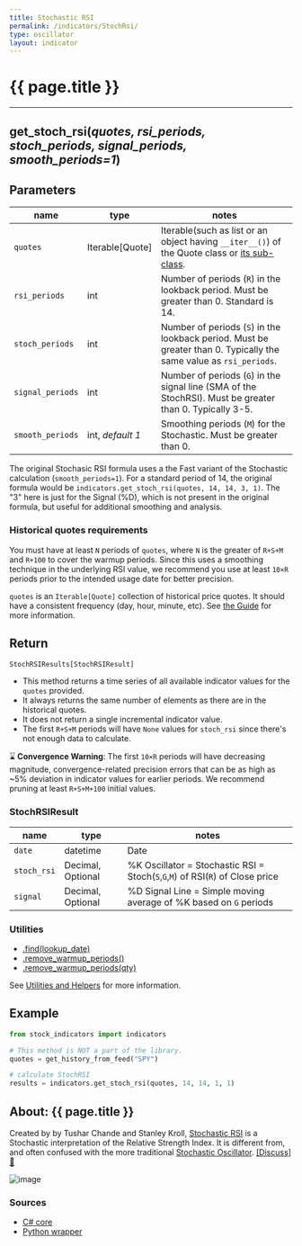 ```yaml
---
title: Stochastic RSI
permalink: /indicators/StochRsi/
type: oscillator
layout: indicator
---
```


# {{ page.title }}
<hr>

## **get_stoch_rsi**(*quotes, rsi_periods, stoch_periods, signal_periods, smooth_periods=1*)

## Parameters

| name | type | notes
| -- |-- |--
| `quotes` | Iterable[Quote] | Iterable(such as list or an object having `__iter__()`) of the Quote class or [its sub-class]({{site.baseurl}}/guide/#using-custom-quote-classes).
| `rsi_periods` | int | Number of periods (`R`) in the lookback period.  Must be greater than 0.  Standard is 14.
| `stoch_periods` | int | Number of periods (`S`) in the lookback period.  Must be greater than 0.  Typically the same value as `rsi_periods`.
| `signal_periods` | int | Number of periods (`G`) in the signal line (SMA of the StochRSI).  Must be greater than 0.  Typically 3-5.
| `smooth_periods` | int, *default 1* | Smoothing periods (`M`) for the Stochastic.  Must be greater than 0.

The original Stochasic RSI formula uses a the Fast variant of the Stochastic calculation (`smooth_periods=1`).  For a standard period of 14, the original formula would be `indicators.get_stoch_rsi(quotes, 14, 14, 3, 1)`.  The "3" here is just for the Signal (%D), which is not present in the original formula, but useful for additional smoothing and analysis.

### Historical quotes requirements

You must have at least `N` periods of `quotes`, where `N` is the greater of `R+S+M` and `R+100` to cover the warmup periods.  Since this uses a smoothing technique in the underlying RSI value, we recommend you use at least `10×R` periods prior to the intended usage date for better precision.

`quotes` is an `Iterable[Quote]` collection of historical price quotes.  It should have a consistent frequency (day, hour, minute, etc).  See [the Guide]({{site.baseurl}}/guide/#historical-quotes) for more information.

## Return

```python
StochRSIResults[StochRSIResult]
```

- This method returns a time series of all available indicator values for the `quotes` provided.
- It always returns the same number of elements as there are in the historical quotes.
- It does not return a single incremental indicator value.
- The first `R+S+M` periods will have `None` values for `stoch_rsi` since there's not enough data to calculate.

:hourglass: **Convergence Warning**: The first `10×R` periods will have decreasing magnitude, convergence-related precision errors that can be as high as ~5% deviation in indicator values for earlier periods.  We recommend pruning at least `R+S+M+100` initial values.

### StochRSIResult

| name | type | notes
| -- |-- |--
| `date` | datetime | Date
| `stoch_rsi` | Decimal, Optional | %K Oscillator = Stochastic RSI = Stoch(`S`,`G`,`M`) of RSI(`R`) of Close price
| `signal` | Decimal, Optional | %D Signal Line = Simple moving average of %K based on `G` periods

### Utilities

- [.find(lookup_date)]({{site.baseurl}}/utilities#find-indicator-result-by-date)
- [.remove_warmup_periods()]({{site.baseurl}}/utilities#remove-warmup-periods)
- [.remove_warmup_periods(qty)]({{site.baseurl}}/utilities#remove-warmup-periods)

See [Utilities and Helpers]({{site.baseurl}}/utilities#utilities-for-indicator-results) for more information.

## Example

```python
from stock_indicators import indicators

# This method is NOT a part of the library.
quotes = get_history_from_feed("SPY")

# calculate StochRSI
results = indicators.get_stoch_rsi(quotes, 14, 14, 1, 1)
```

## About: {{ page.title }}

Created by by Tushar Chande and Stanley Kroll, [Stochastic RSI](https://school.stockcharts.com/doku.php?id=technical_indicators:stochrsi) is a Stochastic interpretation of the Relative Strength Index.  It is different from, and often confused with the more traditional [Stochastic Oscillator](../Stoch#content).
[[Discuss] :speech_balloon:]({{site.github.base_repository_url}}/discussions/236 "Community discussion about this indicator")

![image]({{site.charturl}}/StochRsi.png)

### Sources

- [C# core]({{site.base_sourceurl}}/s-z/StochRsi/StochRsi.cs)
- [Python wrapper]({{site.sourceurl}}/stoch_rsi.py)
